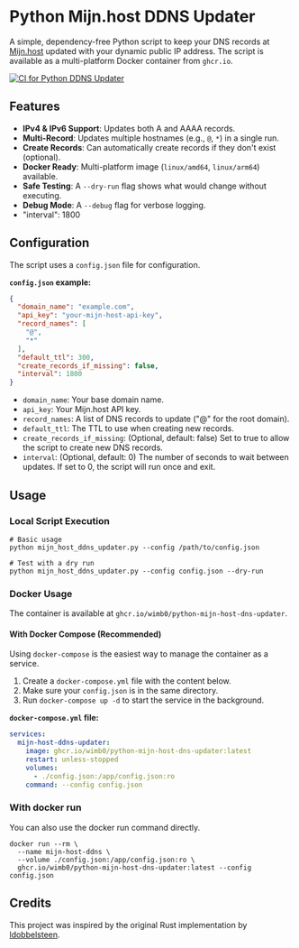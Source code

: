 # Python Mijn.host DDNS Updater

A simple, dependency-free Python script to keep your DNS records at [Mijn.host](https://mijn.host) updated with your dynamic public IP address.
The script is available as a multi-platform Docker container from `ghcr.io`.

[![CI for Python DDNS Updater](https://github.com/wimb0/python-mijn-host-dns-updater/actions/workflows/ci.yml/badge.svg)](https://github.com/wimb0/python-mijn-host-dns-updater/actions/workflows/ci.yml)

## Features

-   **IPv4 & IPv6 Support**: Updates both A and AAAA records.
-   **Multi-Record**: Updates multiple hostnames (e.g., `@`, `*`) in a single run.
-   **Create Records**: Can automatically create records if they don't exist (optional).
-   **Docker Ready**: Multi-platform image (`linux/amd64`, `linux/arm64`) available.
-   **Safe Testing**: A `--dry-run` flag shows what would change without executing.
-   **Debug Mode**: A `--debug` flag for verbose logging.
-   "interval": 1800

## Configuration

The script uses a `config.json` file for configuration.

**`config.json` example:**

```json
{
  "domain_name": "example.com",
  "api_key": "your-mijn-host-api-key",
  "record_names": [
    "@",
    "*"
  ],
  "default_ttl": 300,
  "create_records_if_missing": false,
  "interval": 1800
}
```
- `domain_name`: Your base domain name.
- `api_key`: Your Mijn.host API key.
- `record_names`: A list of DNS records to update ("@" for the root domain).
- `default_ttl`: The TTL to use when creating new records.
- `create_records_if_missing`: (Optional, default: false) Set to true to allow the script to create new DNS records.
- `interval`: (Optional, default: 0) The number of seconds to wait between updates. If set to 0, the script will run once and exit.
  
## Usage
### Local Script Execution
```
# Basic usage
python mijn_host_ddns_updater.py --config /path/to/config.json

# Test with a dry run
python mijn_host_ddns_updater.py --config config.json --dry-run

```
### Docker Usage

The container is available at `ghcr.io/wimb0/python-mijn-host-dns-updater`.

#### With Docker Compose (Recommended)

Using `docker-compose` is the easiest way to manage the container as a service.

1.  Create a `docker-compose.yml` file with the content below.
2.  Make sure your `config.json` is in the same directory.
3.  Run `docker-compose up -d` to start the service in the background.

**`docker-compose.yml` file:**
```yaml
services:
  mijn-host-ddns-updater:
    image: ghcr.io/wimb0/python-mijn-host-dns-updater:latest
    restart: unless-stopped
    volumes:
      - ./config.json:/app/config.json:ro
    command: --config config.json
```

### With docker run
You can also use the docker run command directly.
```
docker run --rm \
  --name mijn-host-ddns \
  --volume ./config.json:/app/config.json:ro \
  ghcr.io/wimb0/python-mijn-host-dns-updater:latest --config config.json
```
 
## Credits
This project was inspired by the original Rust implementation by [ldobbelsteen](https://github.com/ldobbelsteen/mijn-host-ddns).

